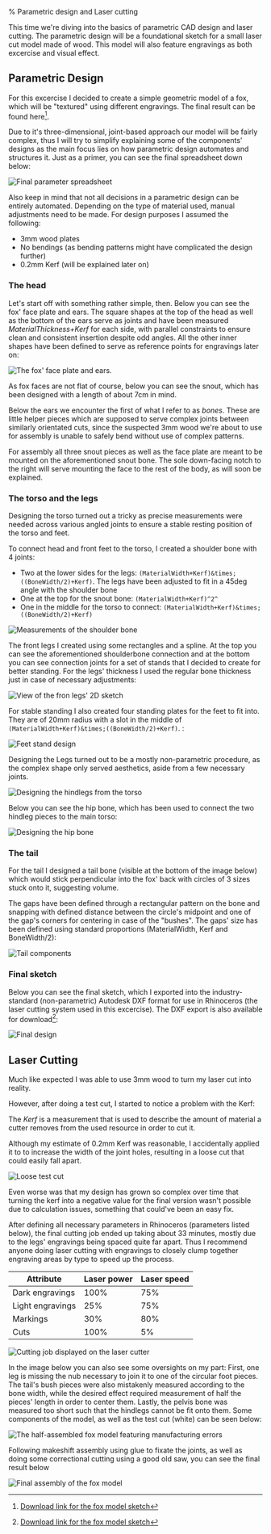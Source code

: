 % Parametric design and Laser cutting

[^cadsketch]: [Download link for the fox model sketch](../download/foxfigure.dxf)
[^fusionfile]: [Download link for the fox model sketch](../download/foxcut.f3d)

This time we're diving into the basics of parametric CAD design and laser cutting. The parametric design will be a foundational sketch for a small laser cut model made of wood. This model will also feature engravings as both excercise and visual effect.

## Parametric Design

For this excercise I decided to create a simple geometric model of a fox, which will be "textured" using different engravings. The final result can be found here[^fusionfile].

Due to it's three-dimensional, joint-based approach our model will be fairly complex, thus I will try to simplify explaining some of the components' designs as the main focus lies on how parametric design automates and structures it. Just as a primer, you can see the final spreadsheet down below:

![Final parameter spreadsheet](../img/lesson3/spreadsheet.png)

Also keep in mind that not all decisions in a parametric design can be entirely automated. Depending on the type of material used, manual adjustments need to be made. For design purposes I assumed the following:

- 3mm wood plates
- No bendings (as bending patterns might have complicated the design further)
- 0.2mm Kerf (will be explained later on)

### The head

Let's start off with something rather simple, then. Below you can see the fox' face plate and ears. The square shapes at the top of the head as well as the bottom of the ears serve as joints and have been measured *MaterialThickness+Kerf* for each side, with parallel constraints to ensure clean and consistent insertion despite odd angles. All the other inner shapes have been defined to serve as reference points for engravings later on:

![The fox' face plate and ears.](../img/lesson3/foxface.png)

As fox faces are not flat of course, below you can see the snout, which has been designed with a length of about 7cm in mind.

Below the ears we encounter the first of what I refer to as *bones*. These are little helper pieces which are supposed to serve complex joints between similarly orientated cuts, since the suspected 3mm wood we're about to use for assembly is unable to safely bend without use of complex patterns.

For assembly all three snout pieces as well as the face plate are meant to be mounted on the aforementioned snout bone. The sole down-facing notch to the right will serve mounting the face to the rest of the body, as will soon be explained.

### The torso and the legs

Designing the torso turned out a tricky as precise measurements were needed across various angled joints to ensure a stable resting position of the torso and feet.

To connect head and front feet to the torso, I created a shoulder bone with 4 joints:

- Two at the lower sides for the legs: `(MaterialWidth+Kerf)&times;((BoneWidth/2)+Kerf)`. The legs have been adjusted to fit in a 45deg angle with the shoulder bone
- One at the top for the snout bone: `(MaterialWidth+Kerf)^2^`
- One in the middle for the torso to connect: `(MaterialWidth+Kerf)&times;((BoneWidth/2)+Kerf)` 

![Measurements of the shoulder bone](../img/lesson3/shoulderbone.png)

The front legs I created using some rectangles and a spline. At the top you can see the aforementioned shoulderbone connection and at the bottom you can see connection joints for a set of stands that I decided to create for better standing. For the legs' thickness I used the regular bone thickness just in case of necessary adjustments:

![View of the fron legs' 2D sketch](../img/lesson3/frontlegs.png)

For stable standing I also created four standing plates for the feet to fit into. They are of 20mm radius with a slot in the middle of `(MaterialWidth+Kerf)&times;((BoneWidth/2)+Kerf)`. :

![Feet stand design](../img/lesson3/feetstands.png)

Designing the Legs turned out to be a mostly non-parametric procedure, as the complex shape only served aesthetics, aside from a few necessary joints.

![Designing the hindlegs from the torso](../img/lesson3/hindleg_measurements.png)

Below you can see the hip bone, which has been used to connect the two hindleg pieces to the main torso:

![Designing the hip bone](../img/lesson3/hipbone.png)

### The tail

For the tail I designed a tail bone (visible at the bottom of the image below) which would stick perpendicular into the fox' back with circles of 3 sizes stuck onto it, suggesting volume.

The gaps have been defined through a rectangular pattern on the bone and snapping with defined distance between the circle's midpoint and one of the gap's corners for centering in case of the "bushes". The gaps' size has been defined using standard proportions (MaterialWidth, Kerf and BoneWidth/2):

![Tail components](../img/lesson3/tail.png)

### Final sketch

Below you can see the final sketch, which I exported into the industry-standard (non-parametric) Autodesk DXF format for use in Rhinoceros (the laser cutting system used in this excercise). The DXF export is also available for download[^cadsketch]:

![Final design](../img/lesson3/fox_final.png)

## Laser Cutting
   
Much like expected I was able to use 3mm wood to turn my laser cut into reality.

However, after doing a test cut, I started to notice a problem with the Kerf:

The *Kerf* is a measurement that is used to describe the amount of material a cutter removes from the used resource in order to cut it.

Although my estimate of 0.2mm Kerf was reasonable, I accidentally applied it to to increase the width of the joint holes, resulting in a loose cut that could easily fall apart.

![Loose test cut](../img/lesson3/testcut.jpg)

Even worse was that my design has grown so complex over time that turning the kerf into a negative value for the final version wasn't possible due to calculation issues, something that could've been an easy fix.

After defining all necessary parameters in Rhinoceros (parameters listed below), the final cutting job ended up taking about 33 minutes, mostly due to the legs' engravings being spaced quite far apart. Thus I recommend anyone doing laser cutting with engravings to closely clump together engraving areas by type to speed up the process.


|Attribute|Laser power|Laser speed|
|--|--|--|
|Dark engravings| 100%| 75%|
|Light engravings| 25%| 75%|
|Markings| 30% | 80%|
|Cuts| 100%| 5%|

![Cutting job displayed on the laser cutter](../img/lesson3/jobtime.jpg)

In the image below you can also see some oversights on my part: First, one leg is missing the nub necessary to join it to one of the circular foot pieces. The tail's bush pieces were also mistakenly measured according to the bone width, while the desired effect required measurement of half the pieces' length in order to center them. Lastly, the pelvis bone was measured too short such that the hindlegs cannot be fit onto them. Some components of the model, as well as the test cut (white) can be seen below:

![The half-assembled fox model featuring manufacturing errors](../img/lesson3/components.jpg)

Following makeshift assembly using glue to fixate the joints, as well as doing some correctional cutting using a good old saw, you can see the final result below

![Final assembly of the fox model](../img/lesson3/model_final.png)
